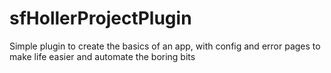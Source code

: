 sfHollerProjectPlugin
=====================

Simple plugin to create the basics of an app, with config and error pages to make life easier and automate the boring bits
